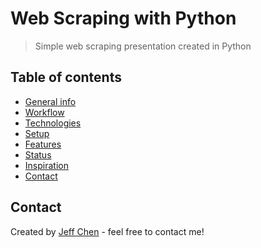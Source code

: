 # Web Scraping with Python
> Simple web scraping presentation created in Python

## Table of contents
* [General info](#general-info)
* [Workflow](#workflow)
* [Technologies](#technologies)
* [Setup](#setup)
* [Features](#features)
* [Status](#status)
* [Inspiration](#inspiration)
* [Contact](#contact)



## Contact
Created by [Jeff Chen](mailto:jeff73511@msn.com) - feel free to contact me!